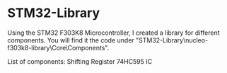 # STM32-Library
 Using the STM32 F303K8 Microcontroller, I created a library for different components. 
 You will find it the code under "STM32-Library\nucleo-f303k8-library\Core\Components".

 List of components:
 Shifting Register 74HC595 IC 
